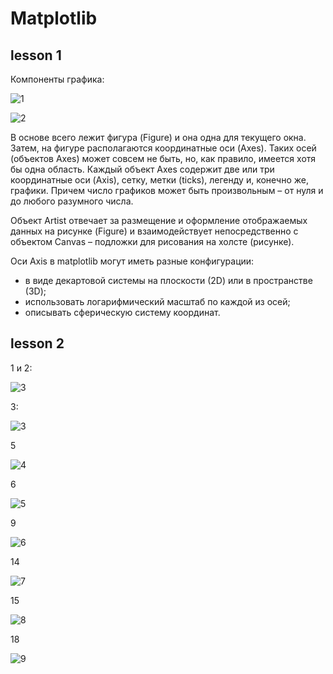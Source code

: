 # Matplotlib

## lesson 1

Компоненты графика:

![1](https://sun9-east.userapi.com/sun9-35/s/v1/ig2/R3NOpuetnNcBDIswgPuCoqT5iqWKxdel8FJsiktRoXGc-6SRDUjMDxbia3SbybPM6TR4YkB4gYbSVCB9XjItUs48.jpg?size=638x377&quality=96&type=album)

![2](https://sun9-west.userapi.com/sun9-13/s/v1/ig2/lqVmM2Mg_8TEHwlEPMAySM0gWR0CTp9vV2thegCCBdh-gu7fDmMIWDXQebcelnFvqY6wLyFGZcMXxIZl7qFNxks2.jpg?size=605x299&quality=96&type=album)

В основе всего лежит фигура (Figure) и она одна для текущего окна. 
Затем, на фигуре располагаются координатные оси (Axes). Таких осей (объектов Axes) может совсем не быть, но, как правило, имеется хотя бы одна область.
Каждый объект Axes содержит две или три координатные оси (Axis), сетку, метки (ticks), легенду и, конечно же, графики. 
Причем число графиков может быть произвольным – от нуля и до любого разумного числа.

Объект Artist отвечает за размещение и оформление отображаемых данных на рисунке (Figure) и взаимодействует непосредственно с объектом 
Canvas – подложки для рисования на холсте (рисунке).

Оси Axis в matplotlib могут иметь разные конфигурации:

- в виде декартовой системы на плоскости (2D) или в пространстве (3D);
- использовать логарифмический масштаб по каждой из осей;
- описывать сферическую систему координат.

## lesson 2

1 и 2:

![3](https://sun9-east.userapi.com/sun9-26/s/v1/ig2/O8unlifzbfxVokWiOOh9ydlL4Y6xBQ5lTO5VsNRaKP0adZkAcXmVjl_79Qeiv_ShOtXKJIHkYw6HAJOxxsZoM4lR.jpg?size=639x552&quality=96&type=album)

3:

![3](https://sun9-west.userapi.com/sun9-48/s/v1/ig2/u5x4l0yV1gd6f971-SpmQkGH-e1s5PK6nj7XUrza8qB2wqLnz4ZZgbrt6RP9qs1G_6Bwmmc5AcCnKc_rXDVRQP1k.jpg?size=636x545&quality=96&type=album)

5

![4](https://sun9-west.userapi.com/sun9-37/s/v1/ig2/SemQQSdf81UNE87EH-Q6Zh1vAYHQilut_XjaFvPjPX-haiEgKHrtVwfNmqTUMNnGIO8jaRarpkO8EeVyGI8otD8N.jpg?size=627x542&quality=96&type=album)

6

![5](https://sun9-east.userapi.com/sun9-75/s/v1/ig2/sbv_DsbtJVtMdAmaqidrVyNux4jXCuLtk8_VvKNYjerSecnx9Mn1zZAr2bAN3QnVQ5QozDcc2O6t3kbKOf1NMvZ6.jpg?size=632x544&quality=96&type=album)

9

![6](https://sun9-west.userapi.com/sun9-52/s/v1/ig2/aeRxJq8QrAy2RL4ahfY3JDXdjajl39ba9RZQOwwSADt8uOF1Kl8mrlOc8Hq4atPt21PF941PRPR1HmxRY-JSXJmn.jpg?size=567x427&quality=96&type=album)

14

![7](https://sun9-east.userapi.com/sun9-17/s/v1/ig2/QbVRm4OvFRQ8m6X8r1hoZIeer873tQM1Ii-26vVq3oLmbHHoGU6hGpwXZPjfgMfDFSxQVbQN1lYw0iaGcMFIKvtP.jpg?size=559x429&quality=96&type=album)

15

![8](https://sun9-east.userapi.com/sun9-58/s/v1/ig2/5OZzjSYAovDFFxAFZETUPfkuW9pifJbPvYQwwxpzkYM-fHvGHAnZaV_pw0I1SuAUjjxZvGkAvnJZ_pG0ipvDT68H.jpg?size=565x419&quality=96&type=album)

18

![9](https://sun9-west.userapi.com/sun9-64/s/v1/ig2/WNWr5AO-pWhlQi2k75AOmzDDmU6mT_l0AjzaEJrnw5g-Hnr3JKLVb7ngNNyuCVvhU69K_yvPeUZR27R5gSOU2AKm.jpg?size=555x409&quality=96&type=album)
